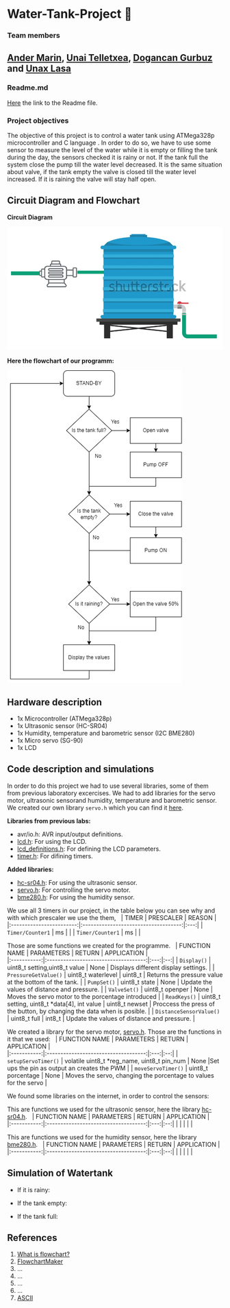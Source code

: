 # Water-Tank-Project 🚰

### Team members
[Ander Marin](https://github.com/andermarin), [Unai Telletxea](https://github.com/UTAN25), [Dogancan Gurbuz](https://github.com/DogancanG) and [Unax Lasa](https://github.com/unaxlasa)
--------------------------------------------------------------------------------------------------------------------------------------------------------------------------------
### Readme.md

[Here](https://github.com/unaxlasa/Water-Tank-Project/blob/main/README.md) the link to the Readme file.

### Project objectives
The objective of this project is to control a water tank using ATMega328p microcontroller and C language . In order to do so, we have to use some sensor to measure the level of the water while it is empty or filling the tank during the day, the sensors checked it is rainy or not. If the tank full the system close the pump till the water level decreased. It is the same situation about valve, if the tank empty the valve is closed till the water level increased. If it is raining the valve will stay half open.

## Circuit Diagram and Flowchart
**Circuit Diagram**

![your figure](https://github.com/unaxlasa/Water-Tank-Project/blob/main/Schema.png)

**Here the flowchart of our programm:**

![your figure](https://github.com/unaxlasa/Water-Tank-Project/blob/main/Flowchart.drawio.png)

## Hardware description
- 1x Microcontroller (ATMega328p)
- 1x Ultrasonic sensor (HC-SR04)
- 1x Humidity, temperature and barometric sensor (I2C BME280)
- 1x Micro servo (SG-90)
- 1x LCD

## Code description and simulations
In order to do this project we had to use several libraries, some of them from previous laboratory excercises. We had to add libraries for the servo motor, ultrasonic sensorand humidity, temperature and barometric sensor. We created our own library `servo.h` which you can find it [here](WaterTank/WaterTank/src/ServoC.h).

**Libraries from previous labs:**
* avr/io.h: AVR input/output definitions.
* [lcd.h](https://github.com/unaxlasa/Water-Tank-Project/tree/main/WaterTank/WaterTankTrial/lcd.h): For using the LCD.
* [lcd_definitions.h](https://github.com/unaxlasa/Water-Tank-Project/tree/main/WaterTank/WaterTankTrial/lcd_definitions.h): For defining the LCD parameters.
* [timer.h](https://github.com/unaxlasa/Water-Tank-Project/tree/main/WaterTank/WaterTankTrial/timer.h): For difining timers.

**Added libraries:**
* [hc-sr04.h](https://github.com/unaxlasa/Water-Tank-Project/tree/main/WaterTank/WaterTankTrial/hc-sr04.h): For using the ultrasonic sensor.
* [servo.h](https://github.com/unaxlasa/Water-Tank-Project/tree/main/WaterTank/WaterTankTrial/servo.h): For controlling the servo motor.
* [bme280.h](https://github.com/unaxlasa/Water-Tank-Project/tree/main/WaterTank/WaterTankTrial/bme280.h): For using the humidity sensor.


We use all 3 timers in our project, in the table below you can see why and with which prescaler we use the them,
&nbsp;
|           TIMER          | PRESCALER | REASON |        
|:------------------------:|:------------------------------------:|:---:|
|      `Timer/Counter1`      |    ms    |                         |
|      `Timer/Counter1`      |    ms    |                         |




Those are some functions we created for the programme.
&nbsp;
| FUNCTION NAME | PARAMETERS | RETURN | APPLICATION |         
|:-----------:|:------------------------------------:|:---:|:--:|
|      `Display()`      |   uint8_t setting,uint8_t value    | None | Displays different display settings. |
|      `PressureGetValue()`      |   uint8_t waterlevel  | uint8_t  | Returns the pressure value at the bottom of the tank.  |
| `PumpSet()` | uint8_t state |  None |  Update the values of distance and pressure. |
| `ValveSet()` | uint8_t openper | None | Moves the servo motor to the porcentage introduced  |
| `ReadKeys()` | uint8_t setting, uint8_t *data[4], int value | uint8_t newset | Proccess the press of the button, by changing the data when is posible. |
| `DistanceSensorValue()` | uint8_t full | int8_t | Update the values of distance and pressure. |

We created a library for the servo motor, [servo.h](https://github.com/unaxlasa/Water-Tank-Project/tree/main/WaterTank/WaterTankTrial/servo.h). 
Those are the functions in it that we used:
&nbsp;
| FUNCTION NAME | PARAMETERS | RETURN | APPLICATION |         
|:-----------:|:------------------------------------:|:---:|:--:|
| `setupServoTimer()` | volatile uint8_t *reg_name, uint8_t pin_num | None |Set ups the pin as output an creates the PWM |
| `moveServoTimer()` | uint8_t porcentage | None | Moves the servo, changing the porcentage to values for the servo |

We found some libraries on the internet, in order to control the sensors:

This are functions we used for the ultrasonic sensor, here the library [hc-sr04.h](https://github.com/unaxlasa/Water-Tank-Project/tree/main/WaterTank/WaterTankTrial/hc-sr04.h).
&nbsp;
| FUNCTION NAME | PARAMETERS | RETURN | APPLICATION |         
|:-----------:|:------------------------------------:|:---:|:--:|
| | | | |

This are functions we used for the humidity sensor, here the library [bme280.h](https://github.com/unaxlasa/Water-Tank-Project/tree/main/WaterTank/WaterTankTrial/bme280.h).
&nbsp;
| FUNCTION NAME | PARAMETERS | RETURN | APPLICATION |         
|:-----------:|:------------------------------------:|:---:|:--:|
| | | | |

## Simulation of Watertank
* If it is rainy:


* If the tank empty:


* If the tank full:


## References
1) [What is flowchart?](https://www.breezetree.com/articles/what-is-a-flow-chart)
2) [FlowchartMaker](https://app.diagrams.net/)
3) ...
4) ...
5) ...
6) ...
7) [ASCII](https://www.asciitable.com/)



